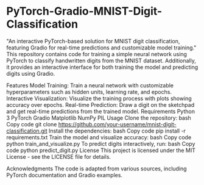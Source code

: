 # PyTorch-Gradio-MNIST-Digit-Classification
"An interactive PyTorch-based solution for MNIST digit classification, featuring Gradio for real-time predictions and customizable model training."
This repository contains code for training a simple neural network using PyTorch to classify handwritten digits from the MNIST dataset. Additionally, it provides an interactive interface for both training the model and predicting digits using Gradio.

Features
Model Training: Train a neural network with customizable hyperparameters such as hidden units, learning rate, and epochs.
Interactive Visualization: Visualize the training process with plots showing accuracy over epochs.
Real-time Prediction: Draw a digit on the sketchpad and get real-time predictions from the trained model.
Requirements
Python 3
PyTorch
Gradio
Matplotlib
NumPy
PIL
Usage
Clone the repository:
bash
Copy code
git clone https://github.com/your-username/mnist-digit-classification.git
Install the dependencies:
bash
Copy code
pip install -r requirements.txt
Train the model and visualize accuracy:
bash
Copy code
python train_and_visualize.py
To predict digits interactively, run:
bash
Copy code
python predict_digit.py
License
This project is licensed under the MIT License - see the LICENSE file for details.

Acknowledgments
The code is adapted from various sources, including PyTorch documentation and Gradio examples.
